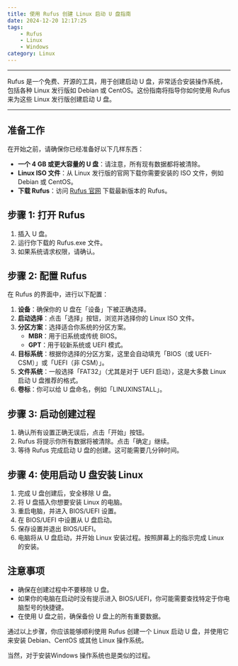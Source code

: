 ```yaml
---
title: 使用 Rufus 创建 Linux 启动 U 盘指南
date: 2024-12-20 12:17:25
tags:
    - Rufus
    - Linux 
    - Windows
category: Linux
---
```


---
Rufus 是一个免费、开源的工具，用于创建启动 U 盘，非常适合安装操作系统，包括各种 Linux 发行版如 Debian 或 CentOS。这份指南将指导你如何使用 Rufus 来为这些 Linux 发行版创建启动 U 盘。

---

## 准备工作

在开始之前，请确保你已经准备好以下几样东西：

- **一个 4 GB 或更大容量的 U 盘**：请注意，所有现有数据都将被清除。
- **Linux ISO 文件**：从 Linux 发行版的官网下载你需要安装的 ISO 文件，例如 Debian 或 CentOS。
- **下载 Rufus**：访问 [Rufus 官网](https://rufus.ie/) 下载最新版本的 Rufus。

## 步骤 1: 打开 Rufus

1. 插入 U 盘。
2. 运行你下载的 Rufus.exe 文件。
3. 如果系统请求权限，请确认。

## 步骤 2: 配置 Rufus

在 Rufus 的界面中，进行以下配置：

1. **设备**：确保你的 U 盘在「设备」下被正确选择。
2. **启动选择**：点击「选择」按钮，浏览并选择你的 Linux ISO 文件。
3. **分区方案**：选择适合你系统的分区方案。
   - **MBR**：用于旧系统或传统 BIOS。
   - **GPT**：用于较新系统或 UEFI 模式。
4. **目标系统**：根据你选择的分区方案，这里会自动填充「BIOS（或 UEFI-CSM）」或「UEFI（非 CSM）」。
5. **文件系统**：一般选择「FAT32」（尤其是对于 UEFI 启动），这是大多数 Linux 启动 U 盘推荐的格式。
6. **卷标**：你可以给 U 盘命名，例如「LINUXINSTALL」。

## 步骤 3: 启动创建过程

1. 确认所有设置正确无误后，点击「开始」按钮。
2. Rufus 将提示你所有数据将被清除。点击「确定」继续。
3. 等待 Rufus 完成启动 U 盘的创建。这可能需要几分钟时间。

## 步骤 4: 使用启动 U 盘安装 Linux

1. 完成 U 盘创建后，安全移除 U 盘。
2. 将 U 盘插入你想要安装 Linux 的电脑。
3. 重启电脑，并进入 BIOS/UEFI 设置。
4. 在 BIOS/UEFI 中设置从 U 盘启动。
5. 保存设置并退出 BIOS/UEFI。
6. 电脑将从 U 盘启动，并开始 Linux 安装过程。按照屏幕上的指示完成 Linux 的安装。

## 注意事项

- 确保在创建过程中不要移除 U 盘。
- 如果你的电脑在启动时没有提示进入 BIOS/UEFI，你可能需要查找特定于你电脑型号的快捷键。
- 在使用 U 盘之前，确保备份 U 盘上的所有重要数据。

通过以上步骤，你应该能够顺利使用 Rufus 创建一个 Linux 启动 U 盘，并使用它来安装 Debian、CentOS 或其他 Linux 操作系统。

当然，对于安装Windows 操作系统也是类似的过程。